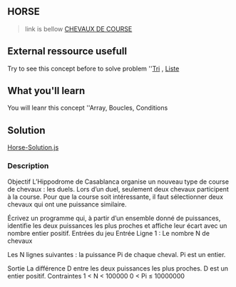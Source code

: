## HORSE
 >link is bellow
[CHEVAUX DE COURSE](https://www.codingame.com/training/easy/horse-racing-duals)

## External ressource usefull
Try to see this concept before to solve problem
 ''[Tri](https://fr.wikipedia.org/wiki/Algorithme_de_tri) , [Liste](https://fr.wikipedia.org/wiki/Liste_%28informatique%29) 
## What you'll learn
You will leanr this concept
 ''Array, Boucles, Conditions

## Solution
[Horse-Solution.js](./Horse-Solution.js)

### Description

 Objectif
L’Hippodrome de Casablanca organise un nouveau type de course de chevaux : les duels. Lors d’un duel, seulement deux chevaux participent à la course. Pour que la course soit intéressante, il faut sélectionner deux chevaux qui ont une puissance similaire.

Écrivez un programme qui, à partir d’un ensemble donné de puissances, identifie les deux puissances les plus proches et affiche leur écart avec un nombre entier positif.
 	Entrées du jeu
Entrée
Ligne 1 : Le nombre N de chevaux

Les N lignes suivantes : la puissance Pi de chaque cheval. Pi est un entier.

Sortie
La différence D entre les deux puissances les plus proches. D est un entier positif.
Contraintes
1 < N < 100000
0 < Pi ≤ 10000000